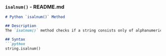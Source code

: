 ### `isalnum()` - README.md
```md
# Python `isalnum()` Method

## Description
The `isalnum()` method checks if a string consists only of alphanumeric characters (A-Z, a-z, 0-9).

## Syntax
```python
string.isalnum()

